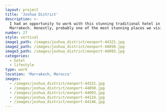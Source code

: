 ```yaml
---
layout: project
title: 'Joshua District'
description: >-
  I had an opportunity to work with this stunning traditional hotel in
  Marrakech. Honestly, probably one of the most stunning places we visited in Morocco.
number: 27
style: vertical
image1_path: /images/joshua_district/eonport-44321.jpg
image2_path: /images/joshua_district/eonport-44050.jpg
image3_path: /images/joshua_district/eonport-44093.jpg
categories:
  - hotel
  - lifestyle
type: work
location: 'Marrakech, Morocco'
images:
  - /images/joshua_district/eonport-44321.jpg
  - /images/joshua_district/eonport-44050.jpg
  - /images/joshua_district/eonport-44093.jpg
  - /images/joshua_district/eonport-44124.jpg
  - /images/joshua_district/eonport-44146.jpg
---
```

